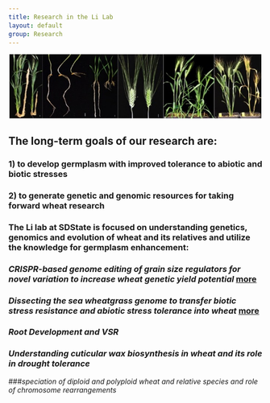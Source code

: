 ```yaml
---
title: Research in the Li Lab
layout: default
group: Research
---
```


<img class="img-responsive center-block" src="/static/img/research.jpg" alt="Our Research">

## The long-term goals of our research are: 


### 1) to develop germplasm with improved tolerance to abiotic and biotic stresses  


### 2) to generate genetic and genomic resources for taking forward wheat research




### The Li lab at SDState is focused on understanding genetics, genomics and evolution of wheat and its relatives and utilize the knowledge for germplasm enhancement:




### _CRISPR-based genome editing of grain size regulators for novel variation to increase wheat genetic yield potential_ [more](/grainsize_project/)





### _Dissecting the sea wheatgrass genome to transfer biotic stress resistance and abiotic stress tolerance into wheat_ [more](/swg/)





### _Root Development and VSR_





### _Understanding cuticular wax biosynthesis in wheat and its role in drought tolerance_





###_speciation of diploid and polyploid wheat and relative species and role of chromosome rearrangements_







